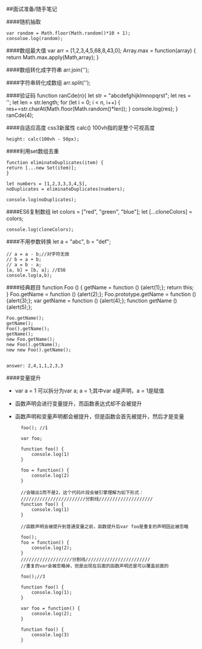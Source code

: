 ##面试准备/随手笔记

####随机抽取

    var random = Math.floor(Math.random()*10 + 1);
	consoloe.log(random);

####数组最大值
	var arr = [1,2,3,4,5,68,8,43,0];
	Array.max = function(array) {
		return Math.max.apply(Math,array);
	}

####数组转化成字符串
	arr.join('');

####字符串转化成数组
	arr.split('');

####验证码
	function ranCde(n){
		let str = "abcdefghijklmnopqrst";
		let res = '';
		let len = str.length;
		for (let i = 0; i < n, i++) {
			res+=str.charAt(Math.floor(Math.random()*len));
		}
		console.log(res);
	}
	ranCde(4);

####自适应高度
css3新属性 calc() 100vh指的是整个可视高度

	height: calc(100vh - 50px);

####利用set数组去重

	function eliminateDuplicates(item) {
	return [...new Set(item)];
	}
	
	let numbers = [1,2,3,3,3,4,5],
	noDuplicates = eliminateDuplicates(numbers);
	
	console.log(noDuplicates);

####ES6复制数组
	let colors = ["red", "green", "blue"];
	let [...cloneColors] = colors;
	
	console.log(cloneColors);

####不用参数转换
	let a = "abc",
		b = "def";
	
	// a = a - b;//对字符无效
	// b = a + b;
	// a = b - a;
	[a, b] = [b, a]; //ES6
	console.log(a,b);

####经典题目
	function Foo () {
		getName = function () {alert(1);};
		return this;
	}
	Foo.getName = function () {alert(2);};
	Foo.prototype.getName = function () {alert(3);};
	var getName = function () {alert(4);};
	function getName () {alert(5);};

	Foo.getName();
	getName();
	Foo().getName();
	getName();
	new Foo.getName();
	new Foo().getName();
	new new Foo().getName();


	answer: 2,4,1,1,2,3,3 

####变量提升



- var a = 1 可以拆分为var a; a = 1;其中var a是声明，a = 1是赋值
- 函数声明会进行变量提升，而函数表达式却不会被提升
- 函数声明和变量声明都会被提升，但是函数会首先被提升，然后才是变量
	
	    foo(); //1
    
    	var foo;
    
    	function foo() {
    		console.log(1)
    	}
    
    	foo = function() {
    		console.log(2)
    	}
    
    	//会输出1而不是2，这个代码片段会被引擎理解为如下形式：
    	////////////////////////分割线////////////////////
    	function foo() {
    		console.log(1)
    	} 
    
    	//函数声明会被提升到普通变量之前，函数提升后var foo是重复的声明因此被忽略
    	
    	foo();
    	foo = function() {
    		console.log(2);
    	}
		///////////////////分割线////////////////////////
		//重复的var会被忽略掉，但是出现在后面的函数声明还是可以覆盖前面的

		foo();//3
		
		function foo() {
			console.log(1);
		}

		var foo = function() {
			console.log(2);
		}
		
		function foo() {
			console.log(3)
		}
